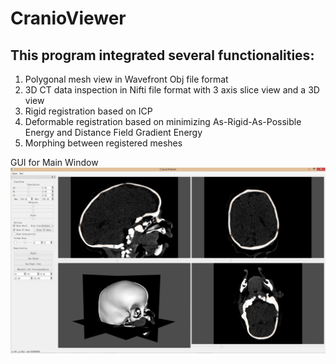 # CranioViewer

## This program integrated several functionalities:
1. Polygonal mesh view in Wavefront Obj file format
2. 3D CT data inspection in Nifti file format with 3 axis slice view and a 3D view
3. Rigid registration based on ICP
4. Deformable registration based on minimizing As-Rigid-As-Possible Energy and Distance Field Gradient Energy
5. Morphing between registered meshes

GUI for Main Window
![alt text](https://github.com/marlinilram/cranioviewer/raw/master/imgs/mainWin.png "Main Window")